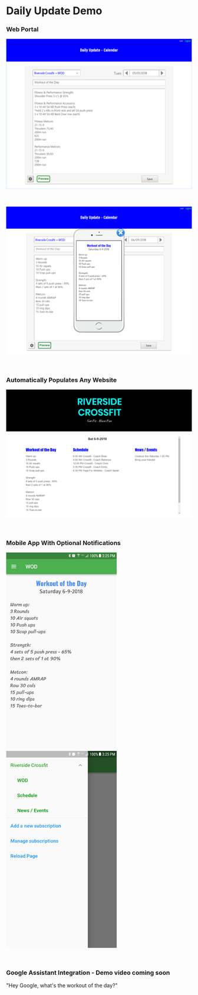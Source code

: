 # Daily Update Demo

### Web Portal

![](docs/Calendar.png)

<p>&nbsp;</p>

![](docs/Calendar-preview.png)

<p>&nbsp;</p>

### Automatically Populates Any Website

![](docs/Website.png)

<p>&nbsp;</p>

### Mobile App With Optional Notifications

<img src="docs/MobileApp1.png" width="300"/> &nbsp; &nbsp; &nbsp; &nbsp; &nbsp; &nbsp; <img src="docs/MobileApp2.png" width="300"/>

<p>&nbsp;</p>

### Google Assistant Integration - Demo video coming soon

"Hey Google, what's the workout of the day?"

